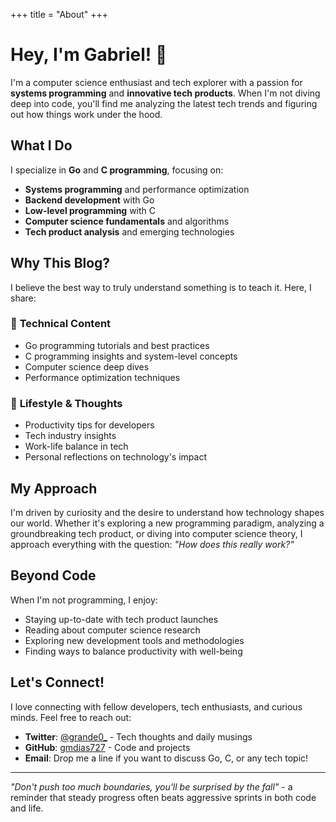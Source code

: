 +++
title = "About"
+++

# Hey, I'm Gabriel! 👋

I'm a computer science enthusiast and tech explorer with a passion for **systems programming** and **innovative tech products**. When I'm not diving deep into code, you'll find me analyzing the latest tech trends and figuring out how things work under the hood.

## What I Do

I specialize in **Go** and **C programming**, focusing on:
- **Systems programming** and performance optimization
- **Backend development** with Go
- **Low-level programming** with C
- **Computer science fundamentals** and algorithms
- **Tech product analysis** and emerging technologies

## Why This Blog?

I believe the best way to truly understand something is to teach it. Here, I share:

### 🔧 **Technical Content**
- Go programming tutorials and best practices
- C programming insights and system-level concepts
- Computer science deep dives
- Performance optimization techniques

### 🌱 **Lifestyle & Thoughts**
- Productivity tips for developers
- Tech industry insights
- Work-life balance in tech
- Personal reflections on technology's impact

## My Approach

I'm driven by curiosity and the desire to understand how technology shapes our world. Whether it's exploring a new programming paradigm, analyzing a groundbreaking tech product, or diving into computer science theory, I approach everything with the question: *"How does this really work?"*

## Beyond Code

When I'm not programming, I enjoy:
- Staying up-to-date with tech product launches
- Reading about computer science research
- Exploring new development tools and methodologies
- Finding ways to balance productivity with well-being

## Let's Connect!

I love connecting with fellow developers, tech enthusiasts, and curious minds. Feel free to reach out:

- **Twitter**: [@grande0_](https://x.com/grande0_) - Tech thoughts and daily musings
- **GitHub**: [gmdias727](https://github.com/gmdias727) - Code and projects
- **Email**: Drop me a line if you want to discuss Go, C, or any tech topic!

---

*"Don't push too much boundaries, you'll be surprised by the fall"* - a reminder that steady progress often beats aggressive sprints in both code and life.

